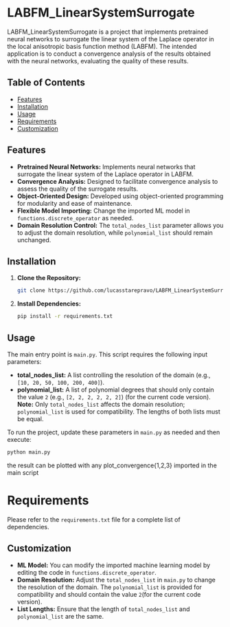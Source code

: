 # LABFM_LinearSystemSurrogate

LABFM_LinearSystemSurrogate is a project that implements pretrained neural networks to surrogate the linear system of the Laplace operator in the local anisotropic basis function method (LABFM). The intended application is to conduct a convergence analysis of the results obtained with the neural networks, evaluating the quality of these results.

## Table of Contents

- [Features](#features)
- [Installation](#installation)
- [Usage](#usage)
- [Requirements](#requirements)
- [Customization](#customization)


## Features

- **Pretrained Neural Networks:** Implements neural networks that surrogate the linear system of the Laplace operator in LABFM.
- **Convergence Analysis:** Designed to facilitate convergence analysis to assess the quality of the surrogate results.
- **Object-Oriented Design:** Developed using object-oriented programming for modularity and ease of maintenance.
- **Flexible Model Importing:** Change the imported ML model in `functions.discrete_operator` as needed.
- **Domain Resolution Control:** The `total_nodes_list` parameter allows you to adjust the domain resolution, while `polynomial_list` should remain unchanged.

## Installation

1. **Clone the Repository:**
   ```bash
   git clone https://github.com/lucasstarepravo/LABFM_LinearSystemSurrogate.git
   ```
2. **Install Dependencies:**
     ```bash
     pip install -r requirements.txt
     ```
     
## Usage

The main entry point is `main.py`. This script requires the following input parameters:

- **total_nodes_list:** A list controlling the resolution of the domain (e.g., `[10, 20, 50, 100, 200, 400]`).
- **polynomial_list:** A list of polynomial degrees that should only contain the value `2` (e.g., `[2, 2, 2, 2, 2, 2]`) (for the current code version). **Note:** Only `total_nodes_list` affects the domain resolution; `polynomial_list` is used for compatibility. The lengths of both lists must be equal.


To run the project, update these parameters in `main.py` as needed and then execute:

```bash
python main.py
```
the result can be plotted with any plot_convergence{1,2,3} imported in the main script

# Requirements
Please refer to the `requirements.txt` file for a complete list of dependencies.

## Customization

- **ML Model:** You can modify the imported machine learning model by editing the code in `functions.discrete_operator`.
- **Domain Resolution:** Adjust the `total_nodes_list` in `main.py` to change the resolution of the domain. The `polynomial_list` is provided for compatibility and should contain the value `2`(for the current code version).
- **List Lengths:** Ensure that the length of `total_nodes_list` and `polynomial_list` are the same.



